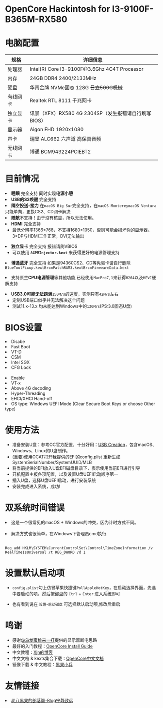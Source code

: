 # OpenCore Hackintosh for I3-9100F-B365M-RX580
# 电脑配置
<table>
<thead>
<tr>
<th>规格</th>
<th>详细信息</th>
</tr>
</thead>
<tbody>
<tr>
<td>处理器</td>
<td>Intel(R) Core I3-9100F@3.6Ghz 4C4T Processor</td>
</tr>
<tr>
<td>内存</td>
<td>24GB DDR4 2400/2133MHz</td>
</tr>
<tr>
<td>硬盘</td>
<td>华南金牌 NVMe固态 128G <del>日立500G机械</del></td>
</tr>
<tr>
<td>有线网卡</td>
<td>Realtek RTL 8111 千兆网卡</td>
</tr>
<tr>
<td>独立显卡</td>
<td>讯景（XFX）RX580 4G 2304SP（发生报错请自行刷写BIOS）</td>
</tr>
<tr>
<td>显示器</td>
<td>Aigon FHD 1920x1080</td>
</tr>
<tr>
<td>声卡</td>
<td>瑞昱 ALC662 六声道 高保真音频</td>
</tr>
<tr>
<td>无线网卡</td>
<td>博通 BCM943224PCIEBT2</td>
</tr>
</tbody>
</table>

# 目前情况
<ul dir="auto">
</ul>
</li>
<li><strong>睡眠</strong> 完全支持 同时实现<strong>电源小憩</strong></li>
</ul>
</li>
<li><strong>USB的S3唤醒</strong> 完全支持</li>
</ul>
</li>
<li><strong>隔空投送-接力</strong> 在<code>macOS Big Sur</code>完全支持，在<code>macOS Monterey</code><code>macOS Ventura</code>只能单向，更换CS2、CD网卡解决</li>
</ul>
</li>
<li><strong>随航</strong>不支持！由于没有核显，所以无法使用。</li>
</ul>
</li>
<li><strong>HDMI</strong> 完全支持
<ul dir="auto">
<li>最低分辨率1366*768，不支持1680*1050，否则可能会损坏你的显示器。3*DP与HDMI工作正常，DVI无法输出</li>
</ul>
</li>
<li><strong>独立显卡</strong> 完全支持  报错请刷VBIOS
<ul dir="auto">
<li>可以使用 <code><strong>AGPMInjector.kext</strong></code> 来获得更好的电源管理支持</li>
</ul>
</li>
<ul dir="auto">
</ul>
</li>
<li><strong>博通蓝牙</strong> 完全支持 如果是94360CS2、CD等免驱卡请自行删除<code>BlueToolFixup.kext</code><code>BrcmPatchRAM3.kext</code><code>BrcmFirmwareData.kext</code>
<ul dir="auto"> 
</ul>
</li>
<li>支持原生<strong>CPU电源管理</strong>等其他功能,已经使用<code>MacPro7,1</code>来获得<code>H264</code>以及<code>HEVC</code>硬解支持</li>
</ul>
<ul dir="auto"> 
</ul>
</li>
<li><strong>USB3.0可能无法跑满</strong><code>150M/s</code>的速度，实测只有<code>42M/s</code>左右
<ul dir="auto">
  <li>定制USB端口似乎并无法解决这个问题</li>
  <li>测试11.x-13.x 均未能达到Windows中的<code>130M/s</code>(PS:3.0固态U盘)</li>
</ul>
</li>

# BIOS设置
<li>Disabe</li>
<li>Fast Boot</li>
<li>VT-D</li>
<li>CSM</li>
<li>Intel SGX</li>
<li>CFG Lock</li>
</br>
<li>Enable</li>
<li>VT-x</li>
<li>Above 4G decoding</li>
<li>Hyper-Threading</li>
<li>EHCI/XHCI Hand-off</li>
<li>OS type: Windows UEFI Mode (Clear Secure Boot Keys or choose Other type)</li>

# 使用方法
<ul dir="auto">
<li>准备安装U盘：参考OC官方配置，十分好用：<a href="https://dortania.github.io/OpenCore-Install-Guide/installer-guide/mac-install.html#setting-up-opencore-s-efi-environment" rel="nofollow">USB Creation</a>，包含macOS、Windows、Linux的U盘制作。</li>
<li>(重要)使用OCAT打开我提供的EFI的config.plist 重新生成SystemSerialNumber/SystemUUID/MLB</li>
<li>将当前提供的EFI放入U盘EFI磁盘目录下，表示使用当前EFI进行引导</li>
<li>开机配置主板各项配置，以及设置U盘UEFI启动顺序第一</li>
<li>插入U盘，选择U盘UEFI启动，进行安装系统</li>
<li>安装完成进入系统，成功!</li>
</ul>

# 双系统时间错误
<li>这是一个很常见的macOS + Windows的冲突，因为计时方式不同。</li></br>
<li>解决方式也很简单，在Windows下管理员cmd执行</li></br>
<div class="snippet-clipboard-content notranslate position-relative overflow-auto" data-snippet-clipboard-copy-content="Reg add HKLM\SYSTEM\CurrentControlSet\Control\TimeZoneInformation /v RealTimeIsUniversal /t REG_DWORD /d 1"><pre class="notranslate"><code>Reg add HKLM\SYSTEM\CurrentControlSet\Control\TimeZoneInformation /v RealTimeIsUniversal /t REG_DWORD /d 1</code></pre></div>

# 设置默认启动项
<ul dir="auto">
<li>
<p dir="auto"><code>config.plist</code>勾上仿冒苹果快捷键<code>PollAppleHotKey</code>，在启动选择界面，先选中要启动的项，然后按键盘的 <code>Ctrl</code> + <code>Enter</code> 进入系统即可</p>
</li>
<li>
<p dir="auto">也有看到说在 <code>设置</code>-<code>启动磁盘</code> 可选择默认启动项,修改后重启</p>
</li>
</ul>

# 鸣谢
<ul dir="auto">
<li>感谢<a href='https://space.bilibili.com/244390800'>@乌龙蜜桃来一打</a>提供的显示器断电思路</li>
<li>最好的入门教程：<a href="https://dortania.github.io/OpenCore-Install-Guide/" rel="nofollow">OpenCore Install Guide</a></li>
<li>中文教程：<a href="https://blog.xjn819.com/post/opencore-guide.html" rel="nofollow">Xjn的博客</a></li>
<li>中文文档 &amp; kexts集合下载：<a href="https://oc.skk.moe/" rel="nofollow">OpenCore中文文档</a></li>
<li>镜像下载 &amp; 中文教程：<a href="http://blog.daliansky.net" rel="nofollow">黑果小兵</a></li>
</ul>

# 友情链接
<li><a href='https://apple.laobamac.fun/'>老八黑果的部落阁-Blog宁静致远</a></li>

